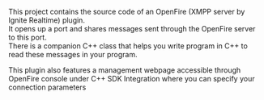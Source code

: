 This project contains the source code of an OpenFire (XMPP server by Ignite Realtime) plugin.  
It opens up a port and shares messages sent through the OpenFire server to this port.   
There is a companion C++ class that helps you write program in C++ to read these messages in your program.  

This plugin also features a management webpage accessible through OpenFire console under C++ SDK Integration where you can specify your connection parameters

